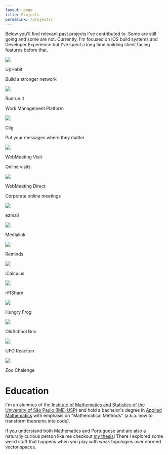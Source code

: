 ```yaml
---
layout: page
title: Projects
permalink: /projects/
---
```


Below you'll find relevant past projects I've contributed to. Some are still going and some are not. Currently, I'm focused on iOS build systems and Developer Experience but I've spent a long time building client facing features before that.

<div class="grid-container">
  <div class="grid-item">
    <a href="/projects/uphabit">
        <img class="grid-item-icon" src="/assets/uphabit/icon.jpg">
    </a>
    <p class="grid-item-p-title">UpHabit</p>
    <p class="grid-item-p-subtitle">Build a stronger network</p>
  </div>
  <div class="grid-item">
    <a href="/projects/runrunit">
        <img class="grid-item-icon" src="/assets/runrunit/icon.jpg">
    </a>
    <p class="grid-item-p-title">Runrun.it</p>
    <p class="grid-item-p-subtitle">Work Management Platform</p>    
  </div>
  <div class="grid-item">
    <a href="/projects/clig">
        <img class="grid-item-icon" src="/assets/clig/icon.jpg">
    </a>
    <p class="grid-item-p-title">Clig</p>
    <p class="grid-item-p-subtitle">Put your messages where they matter</p>
  </div>  
  <div class="grid-item">
    <a href="/projects/wmvisit">
        <img class="grid-item-icon" src="/assets/wmvisit/icon.jpg">
    </a>
    <p class="grid-item-p-title">WebMeeting Visit</p>
    <p class="grid-item-p-subtitle">Online visits</p>
  </div>  
  <div class="grid-item">
    <a href="/projects/wmdirect">
        <img class="grid-item-icon" src="/assets/wmdirect/icon.jpg">
    </a>
    <p class="grid-item-p-title">WebMeeting Direct</p>
    <p class="grid-item-p-subtitle">Corporate online meetings</p>
  </div>
<div class="grid-item">
    <a href="/projects/ezmall">
        <img class="grid-item-icon" src="/assets/ezmall/icon.jpg">
    </a>
    <p class="grid-item-p-title">ezmall</p>
  </div>
  <div class="grid-item">
    <a href="/projects/medialink">
      <img class="grid-item-icon" src="/assets/medialink/icon.jpg">
    </a>
    <p class="grid-item-p-title">Medialink</p>
  </div>
  <div class="grid-item">
    <a href="/projects/reminds">
      <img class="grid-item-icon" src="/assets/reminds/icon.jpg">
    </a>
      <p class="grid-item-p-title">Reminds</p>
  </div>
  <div class="grid-item">
    <a href="/projects/icalculus">
      <img class="grid-item-icon" src="/assets/icalculus/icon.jpg">
    </a>
    <p class="grid-item-p-title">iCalculus</p>
  </div>  
  <div class="grid-item">
    <a href="/projects/riffshare">
      <img class="grid-item-icon" src="/assets/riffshare/icon.jpg">
    </a>
    <p class="grid-item-p-title">riffShare</p>
  </div>
  <div class="grid-item">
    <a href="/projects/hungryfrog">
      <img class="grid-item-icon" src="/assets/hungryfrog/icon.jpg">
    </a>
    <p class="grid-item-p-title">Hungry Frog</p>
  </div>
  <div class="grid-item">
    <a href="/projects/oldschoolbrix">
      <img class="grid-item-icon" src="/assets/oldschoolbrix/icon.jpg">
    </a>
    <p class="grid-item-p-title">OldSchool Brix</p>
  </div>
  <div class="grid-item">
    <a href="/projects/uforeaction">
      <img class="grid-item-icon" src="/assets/uforeaction/icon.jpg">
    </a>
    <p class="grid-item-p-title">UFO Reaction</p>
  </div>
  <div class="grid-item">
    <a href="/projects/zoochalenge">
      <img class="grid-item-icon" src="/assets/zoochalenge/icon.jpg">
    </a>
    <p class="grid-item-p-title">Zoo Chalenge</p>
  </div>
</div>

# Education

I'm an alumnus of the <a href="https://www.ime.usp.br/en/home/" target="_blank">Institute of Mathematics and Statistics of the University of São Paulo (IME-USP)</a> and hold a bachelor's degree in <a href="https://www.ime.usp.br/en/graduate/applied-math/" target="_blank">Applied Mathematics</a> with emphasis on "Mathematical Methods" (a.k.a. how to transform theorems into code).

If you understand both Mathematics and Portuguese and are also a naturally curious person like me checkout <a href="{{ site.baseurl }}/assets/tcc.pdf" target="_blank">my thesis</a>! There I explored some weird stuff that happens when you play with weak topologies over normed vector spaces.